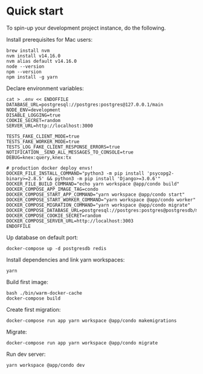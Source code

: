 Quick start
=====

To spin-up your development project instance, do the following.

Install prerequisites for Mac users:

```
brew install nvm
nvm install v14.16.0
nvm alias default v14.16.0
node --version
npm --version
npm install -g yarn
```

Declare environment variables:

```shell
cat > .env << ENDOFFILE
DATABASE_URL=postgresql://postgres:postgres@127.0.0.1/main
NODE_ENV=development
DISABLE_LOGGING=true
COOKIE_SECRET=random
SERVER_URL=http://localhost:3000

TESTS_FAKE_CLIENT_MODE=true
TESTS_FAKE_WORKER_MODE=true
TESTS_LOG_FAKE_CLIENT_RESPONSE_ERRORS=true
NOTIFICATION__SEND_ALL_MESSAGES_TO_CONSOLE=true
DEBUG=knex:query,knex:tx

# production docker deploy envs!
DOCKER_FILE_INSTALL_COMMAND="python3 -m pip install 'psycopg2-binary>=2.8.5' && python3 -m pip install 'Django>=3.0.6'"
DOCKER_FILE_BUILD_COMMAND="echo yarn workspace @app/condo build"
DOCKER_COMPOSE_APP_IMAGE_TAG=condo
DOCKER_COMPOSE_START_APP_COMMAND="yarn workspace @app/condo start"
DOCKER_COMPOSE_START_WORKER_COMMAND="yarn workspace @app/condo worker"
DOCKER_COMPOSE_MIGRATION_COMMAND="yarn workspace @app/condo migrate"
DOCKER_COMPOSE_DATABASE_URL=postgresql://postgres:postgres@postgresdb/main
DOCKER_COMPOSE_COOKIE_SECRET=random
DOCKER_COMPOSE_SERVER_URL=http://localhost:3003
ENDOFFILE
```

Up database on default port:

```shell
docker-compose up -d postgresdb redis
```

Install dependencies and link yarn workspaces:

```shell
yarn
```

Build first image:

```shell
bash ./bin/warm-docker-cache
docker-compose build
```

Create first migration:

```shell
docker-compose run app yarn workspace @app/condo makemigrations
```

Migrate:

```shell
docker-compose run app yarn workspace @app/condo migrate
```

Run dev server:

```shell
yarn workspace @app/condo dev
```